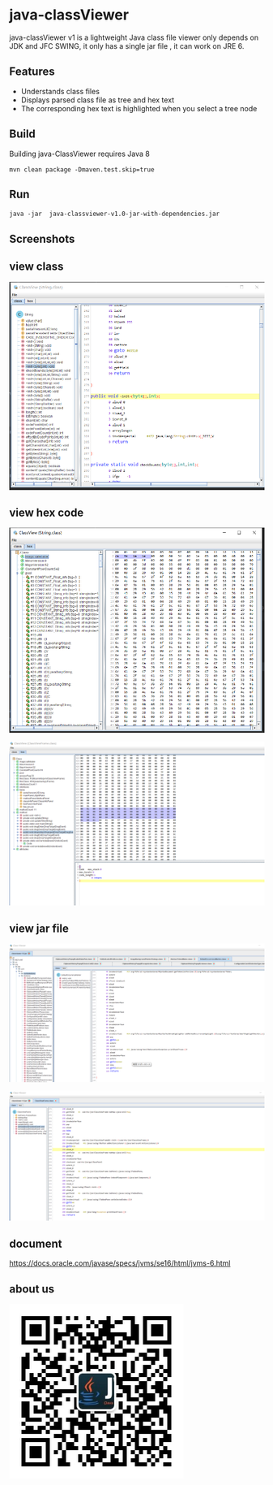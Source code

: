 # java-classViewer


java-classViewer v1 is a lightweight Java class file viewer only depends on JDK and JFC SWING, it only has a single jar file  , it can work on JRE 6.


## Features

* Understands class files
* Displays parsed class file as tree and hex text
* The corresponding hex text is highlighted when you select a tree node

## Build

Building java-ClassViewer  requires Java 8

```shell
mvn clean package -Dmaven.test.skip=true
```

## Run
```shell
java -jar  java-classviewer-v1.0-jar-with-dependencies.jar
```

## Screenshots

## view class

![Screenshot](classviewer/doc/img/q.png)

## view hex code

![Screenshot](classviewer/doc/img/b.png)

![Screenshot](classviewer/doc/img/g.png)

## view jar file

![Screenshot](classviewer/doc/img/h.png)

![Screenshot](classviewer/doc/img/k.png)


## document

https://docs.oracle.com/javase/specs/jvms/se16/html/jvms-6.html

## about us

![Screenshot](classviewer/doc/img/qrcode.jpg)
 